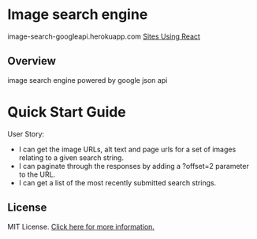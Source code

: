 # Image search engine 

image-search-googleapi.herokuapp.com
[Sites Using React](https://github.com/facebook/react/wiki/Sites-Using-React)
## Overview

image search engine powered by google json api 

# Quick Start Guide

User Story: 
- I can get the image URLs, alt text and page urls for a set of images relating to a given search string.
- I can paginate through the responses by adding a ?offset=2 parameter to the URL.
- I can get a list of the most recently submitted search strings.

## License

MIT License. [Click here for more information.](LICENSE.md)
